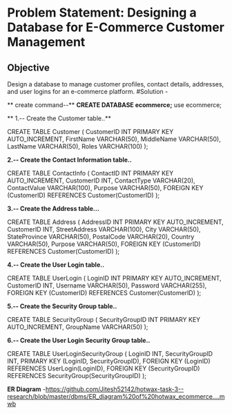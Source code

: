 # Problem Statement: Designing a Database for E-Commerce Customer Management

## Objective
Design a database to manage customer profiles, contact details, addresses, and user logins for an e-commerce platform.
#Solution -

** create command--**
   **CREATE DATABASE ecommerce;**
   use ecommerce;
   
** 1.-- Create the Customer table..**
 
CREATE TABLE Customer (
    CustomerID INT PRIMARY KEY AUTO_INCREMENT,
    FirstName VARCHAR(50),
    MiddleName VARCHAR(50),
    LastName VARCHAR(50),
    Roles VARCHAR(100)
);
  
**2.-- Create the Contact Information table..**

CREATE TABLE ContactInfo (
    ContactID INT PRIMARY KEY AUTO_INCREMENT,
    CustomerID INT,
    ContactType VARCHAR(20),
    ContactValue VARCHAR(100),
    Purpose VARCHAR(50),
    FOREIGN KEY (CustomerID) REFERENCES Customer(CustomerID)
);


**3.-- Create the Address table...**

CREATE TABLE Address (
    AddressID INT PRIMARY KEY AUTO_INCREMENT,
    CustomerID INT,
    StreetAddress VARCHAR(100),
    City VARCHAR(50),
    StateProvince VARCHAR(50),
    PostalCode VARCHAR(20),
    Country VARCHAR(50),
    Purpose VARCHAR(50),
    FOREIGN KEY (CustomerID) REFERENCES Customer(CustomerID)
);


**4.-- Create the User Login table..**

CREATE TABLE UserLogin (
    LoginID INT PRIMARY KEY AUTO_INCREMENT,
    CustomerID INT,
    Username VARCHAR(50),
    Password VARCHAR(255),
    FOREIGN KEY (CustomerID) REFERENCES Customer(CustomerID)
);

**5.-- Create the Security Group table..**

CREATE TABLE SecurityGroup (
    SecurityGroupID INT PRIMARY KEY AUTO_INCREMENT,
    GroupName VARCHAR(50)
);

**6.-- Create the User Login Security Group table..**

CREATE TABLE UserLoginSecurityGroup (
    LoginID INT,
    SecurityGroupID INT,
    PRIMARY KEY (LoginID, SecurityGroupID),
    FOREIGN KEY (LoginID) REFERENCES UserLogin(LoginID),
    FOREIGN KEY (SecurityGroupID) REFERENCES SecurityGroup(SecurityGroupID)
);

**ER Diagram**
    -https://github.com/Jitesh52142/hotwax-task-3--research/blob/master/dbms/ER_diagram%20of%20hotwax_ecommerce....mwb


